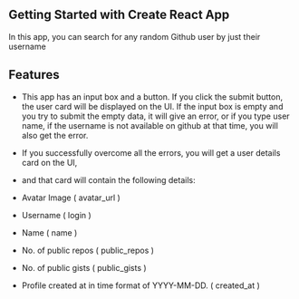 ## Getting Started with Create React App

In this app, you can search for any random Github user by just their username
## Features
- This app has an input box and a button. If you click the submit button, the user card will be displayed on the UI. If the input box is empty and you try to submit the empty data, it will give an error, or if you type user name, if the username is not available on github at that time, you will also get the error.

- If you successfully overcome all the errors, you will get a user details card on the UI,
- and that card will contain the following details:
 - Avatar Image ( avatar_url )
 - Username ( login )
 - Name ( name )
 - No. of public repos ( public_repos )
 - No. of public gists ( public_gists )
 - Profile created at in time format of YYYY-MM-DD. ( created_at )
 
